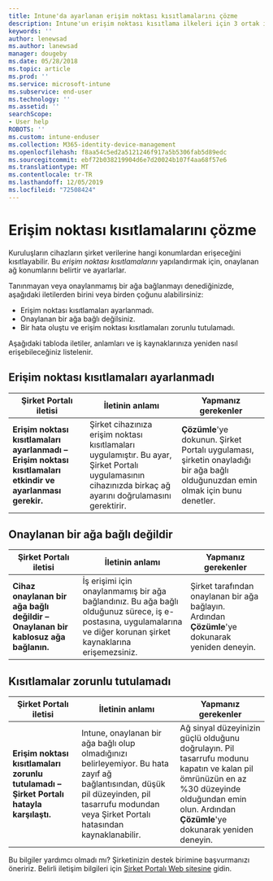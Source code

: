 ```yaml
---
title: Intune'da ayarlanan erişim noktası kısıtlamalarını çözme
description: Intune'un erişim noktası kısıtlama ilkeleri için 3 ortak iletiyi gözden geçirin ve bunların nasıl çözüleceğini öğrenin
keywords: ''
author: lenewsad
ms.author: lanewsad
manager: dougeby
ms.date: 05/28/2018
ms.topic: article
ms.prod: ''
ms.service: microsoft-intune
ms.subservice: end-user
ms.technology: ''
ms.assetid: ''
searchScope:
- User help
ROBOTS: ''
ms.custom: intune-enduser
ms.collection: M365-identity-device-management
ms.openlocfilehash: f8aa54c5ed2a5121246f917a5b5306fab5d89edc
ms.sourcegitcommit: ebf72b038219904d6e7d20024b107f4aa68f57e6
ms.translationtype: MT
ms.contentlocale: tr-TR
ms.lasthandoff: 12/05/2019
ms.locfileid: "72508424"
---
```

# <a name="resolve-access-point-restrictions"></a>Erişim noktası kısıtlamalarını çözme

Kuruluşların cihazların şirket verilerine hangi konumlardan erişeceğini kısıtlayabilir.
Bu *erişim noktası kısıtlamalarını* yapılandırmak için, onaylanan ağ konumlarını belirtir ve ayarlarlar.  

Tanınmayan veya onaylanmamış bir ağa bağlanmayı denediğinizde, aşağıdaki iletilerden birini veya birden çoğunu alabilirsiniz:

* Erişim noktası kısıtlamaları ayarlanmadı.
* Onaylanan bir ağa bağlı değilsiniz.
* Bir hata oluştu ve erişim noktası kısıtlamaları zorunlu tutulamadı.

 Aşağıdaki tabloda iletiler, anlamları ve iş kaynaklarınıza yeniden nasıl erişebileceğiniz listelenir.

## <a name="access-point-restrictions-not-set-up"></a>Erişim noktası kısıtlamaları ayarlanmadı  
| Şirket Portalı iletisi | İletinin anlamı | Yapmanız gerekenler                                                               
|------------------------|--------------------------|--------------------------|
| **Erişim noktası kısıtlamaları ayarlanmadı – Erişim noktası kısıtlamaları etkindir ve ayarlanması gerekir.** | Şirket cihazınıza erişim noktası kısıtlamaları uygulamıştır. Bu ayar, Şirket Portalı uygulamasının cihazınızda birkaç ağ ayarını doğrulamasını gerektirir. | **Çözümle**'ye dokunun. Şirket Portalı uygulaması, şirketin onayladığı bir ağa bağlı olduğunuzdan emin olmak için bunu denetler. |

## <a name="not-connected-to-an-approved-network"></a>Onaylanan bir ağa bağlı değildir  

| Şirket Portalı iletisi | İletinin anlamı | Yapmanız gerekenler                                                                   
|------------------------|-----------------------------------|--------------------------|
| **Cihaz onaylanan bir ağa bağlı değildir – Onaylanan bir kablosuz ağa bağlanın.** | İş erişimi için onaylanmamış bir ağa bağlandınız. Bu ağa bağlı olduğunuz sürece, iş e-postasına, uygulamalarına ve diğer korunan şirket kaynaklarına erişemezsiniz. | Şirket tarafından onaylanan bir ağa bağlayın. Ardından **Çözümle**'ye dokunarak yeniden deneyin. |

## <a name="restrictions-couldnt-be-enforced"></a>Kısıtlamalar zorunlu tutulamadı  

| Şirket Portalı iletisi | İletinin anlamı | Yapmanız gerekenler                                                                      
|------------------------|-----------------------------------|--------------------------|
| **Erişim noktası kısıtlamaları zorunlu tutulamadı – Şirket Portalı hatayla karşılaştı.** | Intune, onaylanan bir ağa bağlı olup olmadığınızı belirleyemiyor. Bu hata zayıf ağ bağlantısından, düşük pil düzeyinden, pil tasarrufu modundan veya Şirket Portalı hatasından kaynaklanabilir. | Ağ sinyal düzeyinizin güçlü olduğunu doğrulayın. Pil tasarrufu modunu kapatın ve kalan pil ömrünüzün en az %30 düzeyinde olduğundan emin olun. Ardından **Çözümle**'ye dokunarak yeniden deneyin. 

Bu bilgiler yardımcı olmadı mı? Şirketinizin destek birimine başvurmanızı öneririz. Belirli iletişim bilgileri için [Şirket Portalı Web sitesine](https://portal.manage.microsoft.com/#HelpDeskDialog) gidin.
